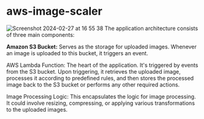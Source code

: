 # aws-image-scaler

![Screenshot 2024-02-27 at 16 55 38](https://github.com/ogzyzy/aws-image-scaler/assets/157073744/acfcccf9-b0fe-4ffe-bf8c-3c0383f178b4)
The application architecture consists of three main components:

**Amazon S3 Bucket:** Serves as the storage for uploaded images. Whenever an image is uploaded to this bucket, it triggers an event.

AWS Lambda Function: The heart of the application. It's triggered by events from the S3 bucket. Upon triggering, it retrieves the uploaded image, processes it according to predefined rules, and then stores the processed image back to the S3 bucket or performs any other required actions.

Image Processing Logic: This encapsulates the logic for image processing. It could involve resizing, compressing, or applying various transformations to the uploaded images.
